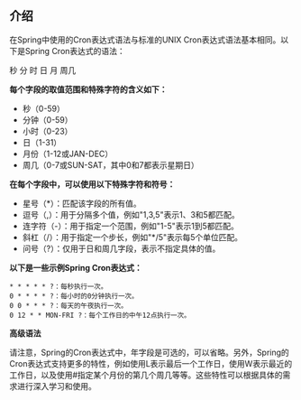 
## 介绍

在Spring中使用的Cron表达式语法与标准的UNIX Cron表达式语法基本相同。以下是Spring Cron表达式的语法：

秒 分 时 日 月 周几

**每个字段的取值范围和特殊字符的含义如下：**

- 秒（0-59）
- 分钟（0-59）
- 小时（0-23）
- 日（1-31）
- 月份（1-12或JAN-DEC）
- 周几（0-7或SUN-SAT，其中0和7都表示星期日）

**在每个字段中，可以使用以下特殊字符和符号：**

- 星号（*）：匹配该字段的所有值。
- 逗号（,）：用于分隔多个值，例如"1,3,5"表示1、3和5都匹配。
- 连字符（-）：用于指定一个范围，例如"1-5"表示1到5都匹配。
- 斜杠（/）：用于指定一个步长，例如"*/5"表示每5个单位匹配。
- 问号（?）：仅用于日和周几字段，表示不指定具体的值。

**以下是一些示例Spring Cron表达式：**

```
* * * * * ?：每秒执行一次。
0 * * * * ?：每小时的0分钟执行一次。
0 0 * * * ?：每天的午夜执行一次。
0 12 * * MON-FRI ?：每个工作日的中午12点执行一次。
```

**高级语法**

请注意，Spring的Cron表达式中，年字段是可选的，可以省略。另外，Spring的Cron表达式支持更多的特性，例如使用L表示最后一个工作日，使用W表示最近的工作日，以及使用#指定某个月份的第几个周几等等。这些特性可以根据具体的需求进行深入学习和使用。